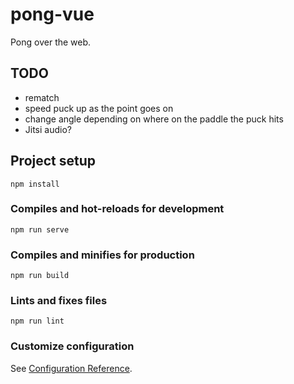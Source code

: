 # pong-vue

Pong over the web.

## TODO

* rematch
* speed puck up as the point goes on
* change angle depending on where on the paddle the puck hits
* Jitsi audio?

## Project setup
```
npm install
```

### Compiles and hot-reloads for development
```
npm run serve
```

### Compiles and minifies for production
```
npm run build
```

### Lints and fixes files
```
npm run lint
```

### Customize configuration
See [Configuration Reference](https://cli.vuejs.org/config/).
